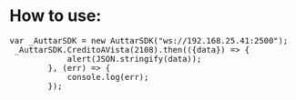 <h1>How to use:</h1>
<pre>
var _AuttarSDK = new AuttarSDK("ws://192.168.25.41:2500");
 _AuttarSDK.CreditoAVista(2108).then(({data}) => {
            alert(JSON.stringify(data));
        }, (err) => {
            console.log(err);
        });
</pre>
